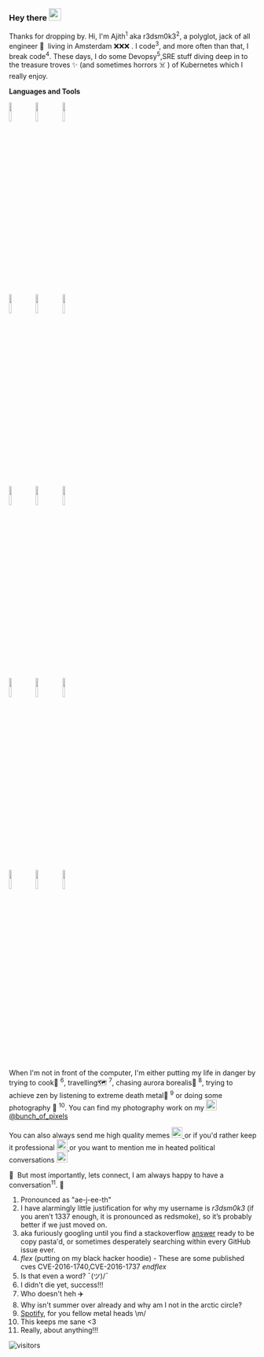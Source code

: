 ### Hey there <img src="https://media.giphy.com/media/hvRJCLFzcasrR4ia7z/giphy.gif" width="25px">





Thanks for dropping by. Hi, I'm Ajith<sup>1</sup> aka r3dsm0k3<sup>2</sup>, a polyglot, jack of all engineer 🚀 &nbsp;living in Amsterdam ❌❌❌&nbsp;. I code<sup>3</sup>, and more often than that, I break code<sup>4</sup>. These days, I do some Devopsy<sup>5</sup>,SRE stuff diving deep in to the treasure troves ✨ (and sometimes horrors ☠️&nbsp;) of Kubernetes which I really enjoy. 

**Languages and Tools**

<p>

  <code><img width="10%" src="https://www.vectorlogo.zone/logos/golang/golang-horizontal.svg"></code>
  <code><img width="10%" src="https://www.vectorlogo.zone/logos/typescriptlang/typescriptlang-official.svg"></code>
  <code><img width="10%" src="https://www.vectorlogo.zone/logos/python/python-official.svg"></code>
    <br />
  <code><img width="10%" src="https://www.vectorlogo.zone/logos/nodejs/nodejs-horizontal.svg"></code>
  <code><img width="10%" src="https://www.vectorlogo.zone/logos/swift/swift-official.svg"></code>
  <code><img width="10%" src="https://www.vectorlogo.zone/logos/gnu_bash/gnu_bash-ar21.svg"></code>
  <br />
  <code><img width="10%" src="https://www.vectorlogo.zone/logos/kubernetes/kubernetes-ar21.svg"></code>
  <code><img width="10%" src="https://www.vectorlogo.zone/logos/docker/docker-ar21.svg"></code>
  <code><img width="10%" src="https://www.vectorlogo.zone/logos/containerdio/containerdio-ar21.svg"></code>
  <br />
  <code><img width="10%" src="https://www.vectorlogo.zone/logos/terraformio/terraformio-ar21.svg"></code>
  <code><img width="10%" src="https://www.vectorlogo.zone/logos/ansible/ansible-ar21.svg"></code>
  <code><img width="10%" src="https://www.vectorlogo.zone/logos/chefio/chefio-ar21.svg"></code>
 <br/>
 <code><img width="10%" src="https://www.vectorlogo.zone/logos/amazon_aws/amazon_aws-ar21.svg"></code>
 <code><img width="10%" src="https://www.vectorlogo.zone/logos/google_cloud/google_cloud-ar21.svg"></code>
 <code><img width="10%" src="https://www.vectorlogo.zone/logos/microsoft_azure/microsoft_azure-ar21.svg"></code>
 
</p>


When I'm not in front of the computer, I'm either putting my life in danger by trying to cook🍳&nbsp;<sup>6</sup>, travelling🗺️&nbsp;<sup>7</sup>, chasing aurora borealis🌃&nbsp;<sup>8</sup>, trying to achieve zen by listening to extreme death metal🎸&nbsp;<sup>9</sup> or doing some photography 📸&nbsp;<sup>10</sup>. You can find my photography work on my <a href="https://www.instagram.com/bunch_of_pixels">
  <img  alt="Ajith's Instagram" width="22px" src="https://cdn.jsdelivr.net/npm/simple-icons@v3/icons/instagram.svg" />
</a> [@bunch_of_pixels](https://www.instagram.com/bunch_of_pixels)  



You can also always send me high quality memes <a href="https://t.me/r3dsm0k3">
  <img  alt="r3dsm0k3's Telegram" width="22px" src="https://cdn.jsdelivr.net/npm/simple-icons@v3/icons/telegram.svg" />
</a>
or if you'd rather keep it professional <a href="https://www.linkedin.com/in/ajith-chandran/">
  <img  alt="Ajith's linkdein" width="22px" src="https://cdn.jsdelivr.net/npm/simple-icons@v3/icons/linkedin.svg" />
</a> or you want to mention me in heated political conversations <a href="https://twitter.com/r3dsm0k3">
  <img  alt="Ajith's Twitter | Twitter" width="22px" src="https://cdn.jsdelivr.net/npm/simple-icons@v3/icons/twitter.svg" />
</a>
<br/>

💬 &nbsp;But most importantly, lets connect, I am always happy to have a conversation<sup>11</sup>. 🤙


1. Pronounced as "ae-j-ee-th"
2. I have alarmingly little justification for why my username is *r3dsm0k3* (if you aren’t 1337 enough, it is pronounced as redsmoke), so it’s probably better if we just moved on. 
3. aka furiously googling until you find a stackoverflow [answer](https://xkcd.com/979/) ready to be copy pasta'd, or sometimes desperately searching within every GitHub issue ever.
4. _flex_ (putting on my black hacker hoodie) - These are some published cves CVE-2016-1740,CVE-2016-1737 _endflex_
5. Is that even a word? ¯\(ツ)/¯
6. I didn't die yet, success!!!
7. Who doesn't heh ✈️
8. Why isn't summer over already and why am I not in the arctic circle?
9. [Spotify](https://open.spotify.com/user/9mdcujkd3w61dn77juag50iw3?si=CRheIP3YRIWO-RDVkKyLQQ), for you fellow metal heads \m/
10. This keeps me sane <3
11. Really, about anything!!!

![visitors](https://visitor-badge.glitch.me/badge?page_id=r3dsm0k3.r3dsm0k3)
